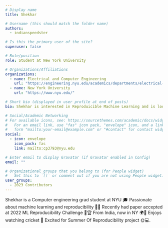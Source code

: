 ```yaml
---
# Display name
title: Shekhar

# Username (this should match the folder name)
authors:
  - indianspeedster

# Is this the primary user of the site?
superuser: false

# Role/position
role: Student at New York University

# Organizations/Affiliations
organizations:
  - name: Electrical and Computer Engineering
    url: "https://engineering.nyu.edu/academics/departments/electrical-and-computer-engineering"
  - name: New York University
    url: "https://www.nyu.edu/"

# Short bio (displayed in user profile at end of posts)
bio: Shekhar is interested in Reproduicible Machine Learning and is looking forward to contribute to Summer of Reproducibility.

# Social/Academic Networking
# For available icons, see: https://sourcethemes.com/academic/docs/widgets/#icons
#   For an email link, use "fas" icon pack, "envelope" icon, and a link in the
#   form "mailto:your-email@example.com" or "#contact" for contact widget.
social:
  - icon: envelope
    icon_pack: fas
    link: mailto:cp3793@nyu.edu

# Enter email to display Gravatar (if Gravatar enabled in Config)
email: ""

# Organizational groups that you belong to (for People widget)
#   Set this to `[]` or comment out if you are not using People widget.
user_groups:
  - 2023 Contributors
---
```


Shekhar is a Computer engineering grad student at NYU 🎓 Passionate about machine learning and reproducibility 🤖🔬 Recently had paper accepted at 2022 ML Reproducibility Challenge 📄🏆 From India, now in NY 🌍🗽 Enjoys watching cricket 🏏 Excited for Summer Of Reproducibility project 🌞💻.
